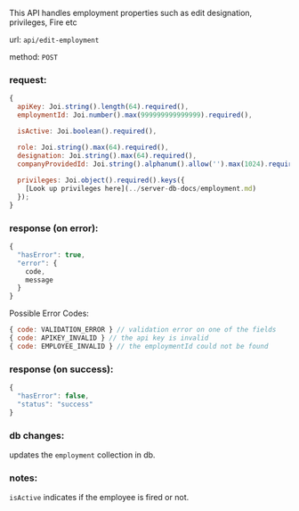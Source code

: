 This API handles employment properties such as edit designation, privileges, Fire etc

url: `api/edit-employment`

method: `POST`

### request: 
```js
{
  apiKey: Joi.string().length(64).required(),
  employmentId: Joi.number().max(999999999999999).required(),

  isActive: Joi.boolean().required(), 

  role: Joi.string().max(64).required(),
  designation: Joi.string().max(64).required(),
  companyProvidedId: Joi.string().alphanum().allow('').max(1024).required(),
  
  privileges: Joi.object().required().keys({
    [Look up privileges here](../server-db-docs/employment.md)
  });
}
```

### response (on error):
```js
{
  "hasError": true,
  "error": {
    code,
    message
  }
}
```

Possible Error Codes:
```js
{ code: VALIDATION_ERROR } // validation error on one of the fields
{ code: APIKEY_INVALID } // the api key is invalid
{ code: EMPLOYEE_INVALID } // the employmentId could not be found
```

### response (on success):
```js
{
  "hasError": false,
  "status": "success"
}
```

### db changes:
updates the `employment` collection in db.

### notes:
`isActive` indicates if the employee is fired or not. 